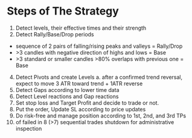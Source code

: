 # Steps of The Strategy

1. Detect levels, their effective times and their strength
2. Detect Rally/Base/Drop periods

- sequence of 2 pairs of falling/rising peaks and valleys = Rally/Drop
- \>3 candles with negative direction of highs and lows = Base
- \>3 standard or smaller candles >80% overlaps with previous one = Base

4. Detect Pivots and create Levels
   a. after a confirmed trend reversal, expect to move 3 ATR toward trend + 1ATR reverse
6. Detect Gaps according to lower time data
7. Detect Level reactions and Gap reactions
8. Set stop loss and Target Profit and decide to trade or not.
9. Put the order, Update SL according to price updates
10. Do risk-free and manage position according to 1st, 2nd, and 3rd TPs
11. of failed in 8 (>7) sequential trades shutdown for administrative inspection

